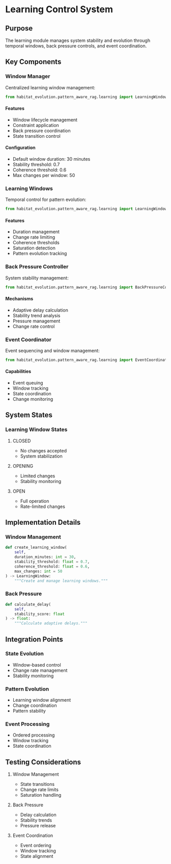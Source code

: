 # Learning Control System

## Purpose

The learning module manages system stability and evolution through temporal windows, back pressure controls, and event coordination.

## Key Components

### Window Manager

Centralized learning window management:

```python
from habitat_evolution.pattern_aware_rag.learning import LearningWindowManager
```

#### Features
- Window lifecycle management
- Constraint application
- Back pressure coordination
- State transition control

#### Configuration
- Default window duration: 30 minutes
- Stability threshold: 0.7
- Coherence threshold: 0.6
- Max changes per window: 50

### Learning Windows

Temporal control for pattern evolution:

```python
from habitat_evolution.pattern_aware_rag.learning import LearningWindow
```

#### Features
- Duration management
- Change rate limiting
- Coherence thresholds
- Saturation detection
- Pattern evolution tracking

### Back Pressure Controller

System stability management:

```python
from habitat_evolution.pattern_aware_rag.learning import BackPressureController
```

#### Mechanisms
- Adaptive delay calculation
- Stability trend analysis
- Pressure management
- Change rate control

### Event Coordinator

Event sequencing and window management:

```python
from habitat_evolution.pattern_aware_rag.learning import EventCoordinator
```

#### Capabilities
- Event queuing
- Window tracking
- State coordination
- Change monitoring

## System States

### Learning Window States
1. CLOSED
   - No changes accepted
   - System stabilization

2. OPENING
   - Limited changes
   - Stability monitoring

3. OPEN
   - Full operation
   - Rate-limited changes

## Implementation Details

### Window Management
```python
def create_learning_window(
    self,
    duration_minutes: int = 30,
    stability_threshold: float = 0.7,
    coherence_threshold: float = 0.6,
    max_changes: int = 50
) -> LearningWindow:
    """Create and manage learning windows."""
```

### Back Pressure
```python
def calculate_delay(
    self,
    stability_score: float
) -> float:
    """Calculate adaptive delays."""
```

## Integration Points

### State Evolution
- Window-based control
- Change rate management
- Stability monitoring

### Pattern Evolution
- Learning window alignment
- Change coordination
- Pattern stability

### Event Processing
- Ordered processing
- Window tracking
- State coordination

## Testing Considerations

1. Window Management
   - State transitions
   - Change rate limits
   - Saturation handling

2. Back Pressure
   - Delay calculation
   - Stability trends
   - Pressure release

3. Event Coordination
   - Event ordering
   - Window tracking
   - State alignment
